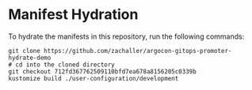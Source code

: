 # Manifest Hydration

To hydrate the manifests in this repository, run the following commands:

```shell
git clone https://github.com/zachaller/argocon-gitops-promoter-hydrate-demo
# cd into the cloned directory
git checkout 712fd367762509110bfd7ea678a8156205c0339b
kustomize build ./user-configuration/development
```
